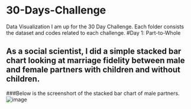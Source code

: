 # 30-Days-Challenge
Data Visualization
I am up for the 30 Day Challenge. Each folder consists the dataset and codes related to each challenge.
#Day 1: Part-to-Whole
## As a social scientist, I did a simple stacked bar chart looking at marriage fidelity between male and female partners with children and without children.
###Below is the screenshort of the stacked bar chart of male partners. 
![image](https://user-images.githubusercontent.com/71402093/161673535-a17185c4-30f9-4309-9a28-b4dbbd6529a0.png)

